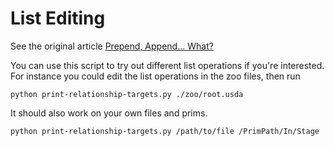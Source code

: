 # List Editing

See the original article [Prepend, Append... What?](https://www.confusing-acronym.com/prepend-append-what/)

You can use this script to try out different list operations if you're interested.
For instance you could edit the list operations in the zoo files, then run

```
python print-relationship-targets.py ./zoo/root.usda
```

It should also work on your own files and prims.


```
python print-relationship-targets.py /path/to/file /PrimPath/In/Stage
```


